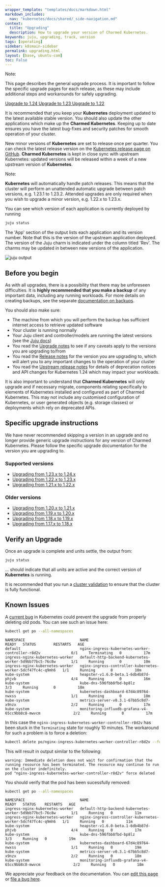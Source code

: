 ```yaml
---
wrapper_template: "templates/docs/markdown.html"
markdown_includes:
  nav: "kubernetes/docs/shared/_side-navigation.md"
context:
  title: "Upgrading"
  description: How to upgrade your version of Charmed Kubernetes.
keywords: juju, upgrading, track, version
tags: [operating]
sidebar: k8smain-sidebar
permalink: upgrading.html
layout: [base, ubuntu-com]
toc: False
---
```


<!-- UPGRADE VERSIONS -->

<div class="p-notification--caution">
  <div markdown="1" class="p-notification__content">
    <span class="p-notification__title">Note:</span>
    <p class="p-notification__message">This page describes the general upgrade process. It is important to follow the specific upgrade pages for each release, as these may include additional steps and workarounds for safely upgrading.</p>
  </div>
  <div class="p-notification__meta">
    <div class="p-notification__actions">
      <a class='p-notification__action' href='/kubernetes/docs/1.24/upgrading'>Upgrade to 1.24 </a>
      <a class='p-notification__action' href='/kubernetes/docs/1.23/upgrading'>Upgrade to 1.23 </a>
      <a class='p-notification__action' href='/kubernetes/docs/1.22/upgrading'>Upgrade to 1.22 </a>
    </div>
  </div>
</div>

<!-- END OF UPGRADE VERSIONS-->



It is recommended that you keep your **Kubernetes** deployment updated to the latest available stable version. You should also update the other applications which make up the **Charmed Kubernetes**. Keeping up to date ensures you have the latest bug-fixes and security patches for smooth operation of your cluster.

New minor versions of **Kubernetes** are set to release once per quarter. You can check the latest release version on the [Kubernetes release page on GitHub][k8s-release]. **Charmed Kubernetes** is kept in close sync with upstream Kubernetes: updated versions will be released within a week of a new upstream version of **Kubernetes**.

<div class="p-notification--information is-inline">
  <div markdown="1" class="p-notification__content">
    <span class="p-notification__title">Note:</span>
    <p class="p-notification__message"><strong>Kubernetes</strong> will automatically handle patch releases. This means that the cluster will perform an unattended automatic upgrade between patch versions, e.g. 1.23.1 to 1.23.2. Attended upgrades are only required when you wish to upgrade a minor version, e.g. 1.22.x to 1.23.x.</p>
  </div>
</div>

You can see which version of each application is currently deployed by running

```bash
juju status
```

The 'App' section of the output lists each application and its version number. Note that this is the version of the upstream application deployed. The version of the Juju charm is indicated under the column titled 'Rev'. The charms may be updated in between new versions of the application.

![juju output](https://assets.ubuntu.com/v1/6691d706-CDK-010.png)

## Before you begin

As with all upgrades, there is a possibility that there may be unforeseen difficulties. It is **highly recommended that you make a backup** of any important data, including any running workloads. For more details on creating backups, see the separate [documentation on backups][backups].

You should also make sure:

-   The machine from which you will perform the backup has sufficient internet access to retrieve updated software
-   Your cluster is running normally
-   Your Juju client and controller/models are running the latest versions (see the [Juju docs][juju-controller-upgrade])
-   You read the [Upgrade notes][notes] to see if any caveats apply to the versions you are upgrading to/from
-   You read the [Release notes][release-notes] for the version you are upgrading to, which will alert you to any important changes to the operation of your cluster
-   You read the [Upstream release notes](https://github.com/kubernetes/kubernetes/blob/master/CHANGELOG/CHANGELOG-1.24.md#deprecation) for details of deprecation notices and API changes for Kubernetes 1.24 which may impact your workloads.

It is also important to understand that **Charmed Kubernetes** will only upgrade
and if necessary migrate, components relating specifically to elements of
Kubernetes installed and configured as part of Charmed Kubernetes.
This may not include any customised configuration of Kubernetes, or user
generated objects (e.g. storage classes) or deployments which rely on
deprecated APIs.

## Specific upgrade instructions

We have never recommended skipping a version in an upgrade and no longer provide generic upgrade 
instructions for any version of Charmed Kubernetes. Please follow the specific upgrade 
documentation for the version you are upgrading to.

### Supported versions

- [Upgrading from 1.23.x to 1.24.x](/kubernetes/docs/1.24/upgrading)
- [Upgrading from 1.22.x to 1.23.x](/kubernetes/docs/1.23/upgrading)
- [Upgrading from 1.21.x to 1.22.x](/kubernetes/docs/1.22/upgrading)

### Older versions

- [Upgrading from 1.20.x to 1.21.x](/kubernetes/docs/1.21/upgrading)
- [Upgrading from 1.19.x to 1.20.x](/kubernetes/docs/1.20/upgrading)
- [Upgrading from 1.18.x to 1.19.x](/kubernetes/docs/1.19/upgrading)
- [Upgrading from 1.17.x to 1.18.x](/kubernetes/docs/1.18/upgrading)

<a id='verify-upgrade'> </a>

## Verify an Upgrade

Once an upgrade is complete and units settle, the output from:

```bash
juju status
```

... should indicate that all units are active and the correct version of **Kubernetes** is running.

It is recommended that you run a [cluster validation][validation] to ensure that the cluster is fully functional.


## Known Issues

A [current bug](https://github.com/kubernetes/kubernetes/issues/70044) in Kubernetes could prevent the upgrade from properly deleting old pods. You can see such an issue here:

```bash
kubectl get po --all-namespaces
```

```
NAMESPACE                         NAME                                                          READY   STATUS        RESTARTS   AGE
default                           nginx-ingress-kubernetes-worker-controller-r8d2v              0/1     Terminating   0          17m
ingress-nginx-kubernetes-worker   default-http-backend-kubernetes-worker-5d9bb77bc5-76c8w       1/1     Running       0          10m
ingress-nginx-kubernetes-worker   nginx-ingress-controller-kubernetes-worker-5dcf47fc4c-q9mh6   1/1     Running       0          10m
kube-system                       heapster-v1.6.0-beta.1-6db4b87d-phjvb                         4/4     Running       0          16m
kube-system                       kube-dns-596fbb8fbd-bp8lz                                     3/3     Running       0          18m
kube-system                       kubernetes-dashboard-67d4c89764-nwxss                         1/1     Running       0          18m
kube-system                       metrics-server-v0.3.1-67bb5c8d7-x9nzx                         2/2     Running       0          17m
kube-system                       monitoring-influxdb-grafana-v4-65cc9bb8c8-mwvcm               2/2     Running       0          17m
```

In this case the  `nginx-ingress-kubernetes-worker-controller-r8d2v` has been stuck in the `Terminating` state for roughly 10 minutes. The workaround for such a problem is to force a deletion:

```bash
kubectl delete po/nginx-ingress-kubernetes-worker-controller-r8d2v --force --grace-period=0
```

This will result in output similar to the following:

```
warning: Immediate deletion does not wait for confirmation that the running resource has been terminated. The resource may continue to run on the cluster indefinitely.
pod "nginx-ingress-kubernetes-worker-controller-r8d2v" force deleted
```

You should verify that the pod has been sucessfully removed:

```bash
kubectl get po --all-namespaces
```

```
NAMESPACE                         NAME                                                          READY   STATUS    RESTARTS   AGE
ingress-nginx-kubernetes-worker   default-http-backend-kubernetes-worker-5d9bb77bc5-76c8w       1/1     Running   0          11m
ingress-nginx-kubernetes-worker   nginx-ingress-controller-kubernetes-worker-5dcf47fc4c-q9mh6   1/1     Running   0          11m
kube-system                       heapster-v1.6.0-beta.1-6db4b87d-phjvb                         4/4     Running   0          17m
kube-system                       kube-dns-596fbb8fbd-bp8lz                                     3/3     Running   0          19m
kube-system                       kubernetes-dashboard-67d4c89764-nwxss                         1/1     Running   0          19m
kube-system                       metrics-server-v0.3.1-67bb5c8d7-x9nzx                         2/2     Running   0          18m
kube-system                       monitoring-influxdb-grafana-v4-65cc9bb8c8-mwvcm               2/2     Running   0          18m
```


 <!--LINKS-->

[k8s-release]: https://github.com/kubernetes/kubernetes/releases
[backups]: /kubernetes/docs/backups
[release-notes]: /kubernetes/docs/release-notes
[notes]: /kubernetes/docs/upgrade-notes
[snap-channels]: https://docs.snapcraft.io/reference/channels
[blue-green]: https://martinfowler.com/bliki/BlueGreenDeployment.html
[validation]: /kubernetes/docs/validation
[supported-versions]: /kubernetes/docs/supported-versions
[inclusive-naming]: /kubernetes/docs/inclusive-naming
[juju-controller-upgrade]: https://juju.is/docs/olm/upgrade-models

<!-- FEEDBACK -->
<div class="p-notification--information">
  <div class="p-notification__content">
    <p class="p-notification__message">We appreciate your feedback on the documentation. You can
    <a href="https://github.com/charmed-kubernetes/kubernetes-docs/edit/main/pages/k8s/upgrading.md" >edit this page</a>
    or
    <a href="https://github.com/charmed-kubernetes/kubernetes-docs/issues/new" >file a bug here</a>.</p>
  </div>
</div>

